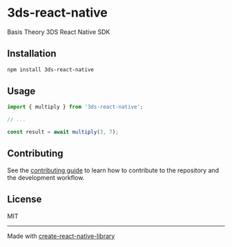 # 3ds-react-native

Basis Theory 3DS React Native SDK

## Installation

```sh
npm install 3ds-react-native
```

## Usage


```js
import { multiply } from '3ds-react-native';

// ...

const result = await multiply(3, 7);
```


## Contributing

See the [contributing guide](CONTRIBUTING.md) to learn how to contribute to the repository and the development workflow.

## License

MIT

---

Made with [create-react-native-library](https://github.com/callstack/react-native-builder-bob)
